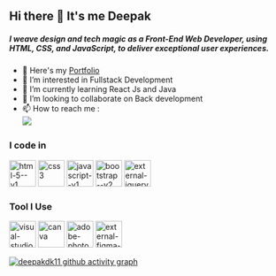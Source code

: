 ## Hi there 👋 It's me Deepak
##### I weave design and tech magic as a Front-End Web Developer, using HTML, CSS, and JavaScript, to deliver exceptional user experiences.

- 🔭 Here's my [Portfolio](https://deepakdk11.github.io/portfolio/)
- 👀 I’m interested in Fullstack Development 
- 🌱 I’m currently learning React Js and Java
- 💞️ I’m looking to collaborate on Back development
- 📫 How to reach me :
  <br/> [<img src="https://img.shields.io/badge/LinkedIn-0A66C2.svg?style=for-the-badge&logo=LinkedIn&logoColor=white" />](https://in.linkedin.com/in/deepak1107)

### I code in
<img width="48" height="48" src="https://img.icons8.com/color/48/html-5--v1.png" alt="html-5--v1"/> <img width="48" height="48" src="https://img.icons8.com/color/48/css3.png" alt="css3"/> <img width="48" height="48" src="https://img.icons8.com/color/48/javascript--v1.png" alt="javascript--v1"/>  <img width="48" height="48" src="https://img.icons8.com/color/48/bootstrap--v2.png" alt="bootstrap--v2"/> 
<img width="48" height="48" src="https://img.icons8.com/external-tal-revivo-color-tal-revivo/48/external-jquery-is-a-javascript-library-designed-to-simplify-html-logo-color-tal-revivo.png" alt="external-jquery-is-a-javascript-library-designed-to-simplify-html-logo-color-tal-revivo"/>

### Tool I Use
<img width="48" height="48" src="https://img.icons8.com/color/48/visual-studio-code-2019.png" alt="visual-studio-code-2019"/> <img width="48" height="48" src="https://img.icons8.com/color/48/canva.png" alt="canva"/> <img width="48" height="48" src="https://img.icons8.com/color/48/adobe-photoshop--v1.png" alt="adobe-photoshop--v1"/> <img width="48" height="48" src="https://img.icons8.com/external-tal-revivo-color-tal-revivo/48/external-figma-a-better-way-to-design-and-gather-feedback-all-in-one-place-logo-color-tal-revivo.png" alt="external-figma-a-better-way-to-design-and-gather-feedback-all-in-one-place-logo-color-tal-revivo"/>



[![deepakdk11 github activity graph](https://github-readme-activity-graph.vercel.app/graph?username=deepakdk11&bg_color=000000&color=f5f5f5&line=ffffff&point=4c00ff&area=true&hide_border=true)](https://github.com/ashutosh00710/github-readme-activity-graph)
<!---
deepakdk11/deepakdk11 is a ✨ special ✨ repository because its `README.md` (this file) appears on your GitHub profile.
You can click the Preview link to take a look at your changes.
--->
